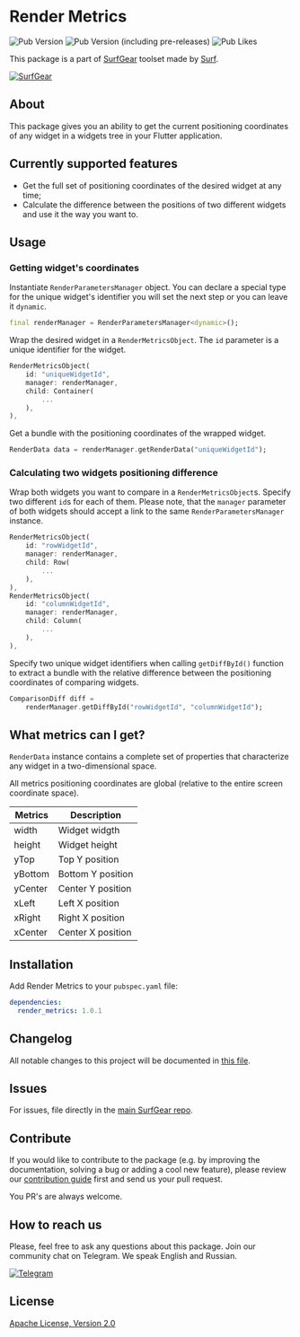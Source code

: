 # Render Metrics
![Pub Version](https://img.shields.io/pub/v/render_metrics)
![Pub Version (including pre-releases)](https://img.shields.io/pub/v/render_metrics?include_prereleases)
![Pub Likes](https://badgen.net/pub/likes/render_metrics)

This package is a part of [SurfGear](https://github.com/surfstudio/SurfGear) toolset made by [Surf](https://surf.ru/).

[![SurfGear](https://i.ibb.co/ySbGgP9/logo.png)](https://github.com/surfstudio/SurfGear)

## About
This package gives you an ability to get the current positioning coordinates of any widget in a widgets tree in your Flutter application.

## Currently supported features

- Get the full set of positioning coordinates of the desired widget at any time;
- Calculate the difference between the positions of two different widgets and use it the way you want to.

## Usage

### Getting widget's coordinates

Instantiate `RenderParametersManager` object. You can declare a special type for the unique widget's identifier you will set the next step or you can leave it `dynamic`.

```dart
final renderManager = RenderParametersManager<dynamic>();
```

Wrap the desired widget in a `RenderMetricsObject`. The `id` parameter is a unique identifier for the widget.

```dart
RenderMetricsObject(
    id: "uniqueWidgetId",
    manager: renderManager,
    child: Container(
        ...
    ),
),
```

Get a bundle with the positioning coordinates of the wrapped widget.

```dart
RenderData data = renderManager.getRenderData("uniqueWidgetId");
```

### Calculating two widgets positioning difference

Wrap both widgets you want to compare in a `RenderMetricsObject`s. Specify two different `id`s for each of them. Please note, that the `manager` parameter of both widgets should accept a link to the same `RenderParametersManager` instance.

```dart
RenderMetricsObject(
    id: "rowWidgetId",
    manager: renderManager,
    child: Row(
        ...
    ),
),
RenderMetricsObject(
    id: "columnWidgetId",
    manager: renderManager,
    child: Column(
        ...
    ),
),
```

Specify two unique widget identifiers when calling `getDiffById()` function to extract a bundle with the relative difference between the positioning coordinates of comparing widgets.

```dart
ComparisonDiff diff =
    renderManager.getDiffById("rowWidgetId", "columnWidgetId");
```

## What metrics can I get?

`RenderData` instance contains a complete set of properties that characterize any widget in a two-dimensional space.

All metrics positioning coordinates are global (relative to the entire screen coordinate space).

| Metrics | Description       |
|---------|-------------------|
| width   | Widget widgth     |
| height  | Widget height     |
| yTop    | Top Y position    |
| yBottom | Bottom Y position |
| yCenter | Center Y position |
| xLeft   | Left X position   |
| xRight  | Right X position  |
| xCenter | Center X position |


## Installation

Add Render Metrics to your `pubspec.yaml` file:

```yaml
dependencies:
  render_metrics: 1.0.1
```

## Changelog

All notable changes to this project will be documented in [this file](./CHANGELOG.md).

## Issues
For issues, file directly in the [main SurfGear repo](https://github.com/surfstudio/SurfGear).

## Contribute
If you would like to contribute to the package (e.g. by improving the documentation, solving a bug or adding a cool new feature), please review our [contribution guide](../../CONTRIBUTING.md) first and send us your pull request.

You PR's are always welcome.
## How to reach us

Please, feel free to ask any questions about this package. Join our community chat on Telegram. We speak English and Russian.

[![Telegram](https://img.shields.io/badge/chat-on%20Telegram-blue.svg)](https://t.me/SurfGear)

## License

[Apache License, Version 2.0](http://www.apache.org/licenses/LICENSE-2.0)

